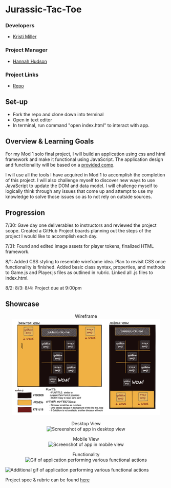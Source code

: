 # Jurassic-Tac-Toe

### Developers
- [Kristi Miller](https://github.com/Kristiannmiller)

### Project Manager
- [Hannah Hudson](https://github.com/hannahhch)

### Project Links
- [Repo](https://github.com/Kristiannmiller/km-tic-tac-toe)


## Set-up
- Fork the repo and clone down into terminal
- Open in text editor
- In terminal, run command "open index.html" to interact with app.

## Overview & Learning Goals
For my Mod 1 solo final project, I will build an application using css and html framework and make it functional using JavaScript. The application design and functionality will be based on a [provided comp](https://frontend.turing.io/projects/module-1/tic-tac-toe-solo.html).

I will use all the tools I have acquired in Mod 1 to accomplish the completion of this project. I will also challenge myself to discover new ways to use JavaScript to update the DOM and data model. I will challenge myself to logically think through any issues that come up and attempt to use my knowledge to solve those issues so as to not rely on outside sources.

## Progression

7/30: Gave day one deliverables to instructors and reviewed the project scope. Created a GitHub Project boards planning out the steps of the project I would like to accomplish each day.

7/31: Found and edited image assets for player tokens, finalized HTML framework.

8/1: Added CSS styling to resemble wireframe idea. Plan to revisit CSS once functionality is finished. Added basic class syntax, properties, and methods to Game.js and Player.js files as outlined in rubric. Linked all .js files to index.html.

8/2:
8/3:
8/4: Project due at 9:00pm

## Showcase

<p align="center">Wireframe</br>
  <img width="460" height="300" src="assets/Wireframe-JTT.png" alt="Screenshot of project wireframe">
</p>

<p align="center">Desktop View</br>
  <img width="460" height="300" src="" alt="Screenshot of app in desktop view">
</p>

<p align="center">Mobile View</br>
  <img width="460" height="300" src="" alt="Screenshot of app in mobile view">
</p>

<p align="center">Functionality</br>
  <img width="460" height="300" src="" alt="Gif of application performing various functional actions">
</p>

<img width="460" height="300" src="" alt="Additional gif of application performing various functional actions">
</p>

Project spec & rubric can be found [here](https://frontend.turing.io/projects/module-1/tic-tac-toe-solo.html)
